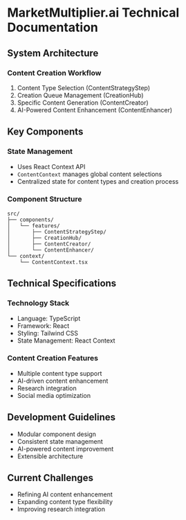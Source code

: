 # MarketMultiplier.ai Technical Documentation

## System Architecture

### Content Creation Workflow
1. Content Type Selection (ContentStrategyStep)
2. Creation Queue Management (CreationHub)
3. Specific Content Generation (ContentCreator)
4. AI-Powered Content Enhancement (ContentEnhancer)

## Key Components

### State Management
- Uses React Context API
- `ContentContext` manages global content selections
- Centralized state for content types and creation process

### Component Structure
```
src/
├── components/
│   └── features/
│       ├── ContentStrategyStep/
│       ├── CreationHub/
│       ├── ContentCreator/
│       └── ContentEnhancer/
└── context/
    └── ContentContext.tsx
```

## Technical Specifications

### Technology Stack
- Language: TypeScript
- Framework: React
- Styling: Tailwind CSS
- State Management: React Context

### Content Creation Features
- Multiple content type support
- AI-driven content enhancement
- Research integration
- Social media optimization

## Development Guidelines
- Modular component design
- Consistent state management
- AI-powered content improvement
- Extensible architecture

## Current Challenges
- Refining AI content enhancement
- Expanding content type flexibility
- Improving research integration
